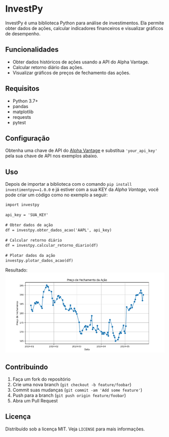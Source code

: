 # InvestPy

InvestPy é uma biblioteca Python para análise de investimentos. Ela permite obter dados de ações, calcular indicadores financeiros e visualizar gráficos de desempenho.

## Funcionalidades

- Obter dados históricos de ações usando a API do Alpha Vantage.
- Calcular retorno diário das ações.
- Visualizar gráficos de preços de fechamento das ações.

## Requisitos

- Python 3.7+
- pandas
- matplotlib
- requests
- pytest



## Configuração

Obtenha uma chave de API do [Alpha Vantage](https://www.alphavantage.co/support/#api-key) e substitua `'your_api_key'` pela sua chave de API nos exemplos abaixo.


## Uso

Depois de importar a biblioteca com o comando `pip install investimentpy==1.0.0` e já estiver com a sua KEY da *Alpha Vantage*, você pode criar um código como no exemplo a seguir:

```shell
import investpy

api_key = 'SUA_KEY'

# Obter dados de ação
df = investpy.obter_dados_acao('AAPL', api_key)

# Calcular retorno diário
df = investpy.calcular_retorno_diario(df)

# Plotar dados da ação
investpy.plotar_dados_acao(df)

```

Resultado:
![resultado calculo retorno diario](https://raw.githubusercontent.com/tadrianonet/investimentpy/main/exemplo.png)


## Contribuindo

1. Faça um fork do repositório
2. Crie uma nova branch (`git checkout -b feature/foobar`)
3. Commit suas mudanças (`git commit -am 'Add some feature'`)
4. Push para a branch (`git push origin feature/foobar`)
5. Abra um Pull Request

## Licença

Distribuído sob a licença MIT. Veja `LICENSE` para mais informações.